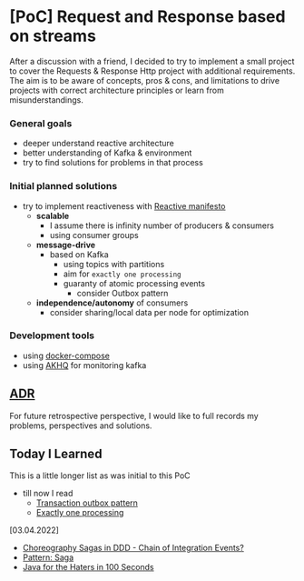 # [PoC] Request and Response based on streams

After a discussion with a friend, I decided to try to implement a small project to cover the Requests & Response Http project with additional requirements.
The aim is to be aware of concepts, pros & cons, and limitations to drive projects with correct architecture principles or learn from misunderstandings.

### General goals
* deeper understand reactive architecture
* better understanding of Kafka & environment
* try to find solutions for problems in that process

### Initial planned solutions 
* try to implement reactiveness with [Reactive manifesto](https://www.reactivemanifesto.org/)
  * **scalable**
      * I assume there is infinity number of producers & consumers
      * using consumer groups
  * **message-drive**
    * based on Kafka
      * using topics with partitions
      * aim for `exactly one processing`
      * guaranty of atomic processing events
          * consider Outbox pattern
  * **independence/autonomy** of consumers 
    * consider sharing/local data per node for optimization

### Development tools
* using [docker-compose](https://docs.docker.com/compose/)
* using [AKHQ](https://github.com/tchiotludo/akhq) for monitoring kafka

## [ADR](doc/adr/)

For future retrospective perspective, I would like to full records my problems, perspectives and solutions.

## Today I Learned

This is a little longer list as was initial to this PoC
* till now I read
    * [Transaction outbox pattern](https://microservices.io/patterns/data/transactional-outbox.html)
    * [Exactly one processing](https://www.confluent.io/blog/exactly-once-semantics-are-possible-heres-how-apache-kafka-does-it/)

[03.04.2022]

* [Choreography Sagas in DDD - Chain of Integration Events?](https://stackoverflow.com/questions/63597403/choreography-sagas-in-ddd-chain-of-integration-events)
* [Pattern: Saga](https://microservices.io/patterns/data/saga.html)
* [Java for the Haters in 100 Seconds](https://www.youtube.com/watch?v=m4-HM_sCvtQ)
